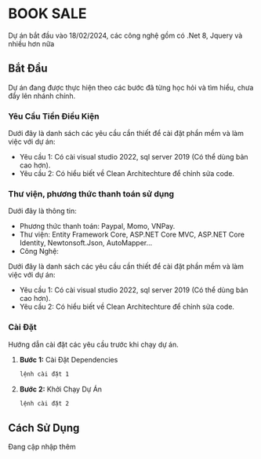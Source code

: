 # BOOK SALE

Dự án bắt đầu vào 18/02/2024, các công nghệ gồm có .Net 8, Jquery và nhiều hơn nữa

## Bắt Đầu

Dự án đang được thực hiện theo các bước đã từng học hỏi và tìm hiểu, chưa đẩy lên nhánh chính.

### Yêu Cầu Tiền Điều Kiện

Dưới đây là danh sách các yêu cầu cần thiết để cài đặt phần mềm và làm việc với dự án:

- Yêu cầu 1: Có cài visual studio 2022, sql server 2019 (Có thể dùng bản cao hơn).
- Yêu cầu 2: Có hiểu biết về Clean Architechture để chỉnh sửa code.

### Thư viện, phương thức thanh toán sử dụng

Dưới đây là thông tin:
- Phương thức thanh toán: Paypal, Momo, VNPay.
- Thư viện: Entity Framework Core, ASP.NET Core MVC, ASP.NET Core Identity, Newtonsoft.Json, AutoMapper...
- Công Nghệ: 

Dưới đây là danh sách các yêu cầu cần thiết để cài đặt phần mềm và làm việc với dự án:

- Yêu cầu 1: Có cài visual studio 2022, sql server 2019 (Có thể dùng bản cao hơn).
- Yêu cầu 2: Có hiểu biết về Clean Architechture để chỉnh sửa code.

### Cài Đặt

Hướng dẫn cài đặt các yêu cầu trước khi chạy dự án.

1. **Bước 1:** Cài Đặt Dependencies
    ```bash
    lệnh cài đặt 1
    ```

2. **Bước 2:** Khởi Chạy Dự Án
    ```bash
    lệnh cài đặt 2
    ```

## Cách Sử Dụng

Đang cập nhập thêm
